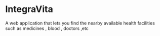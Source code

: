 # IntegraVita
A web application that lets you find the nearby available health facilities such as medicines , blood , doctors ,etc
